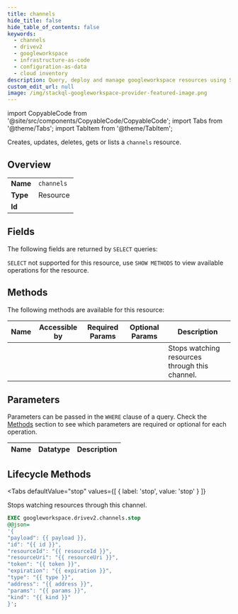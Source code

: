 ```yaml
--- 
title: channels
hide_title: false
hide_table_of_contents: false
keywords:
  - channels
  - drivev2
  - googleworkspace
  - infrastructure-as-code
  - configuration-as-data
  - cloud inventory
description: Query, deploy and manage googleworkspace resources using SQL
custom_edit_url: null
image: /img/stackql-googleworkspace-provider-featured-image.png
---
```


import CopyableCode from '@site/src/components/CopyableCode/CopyableCode';
import Tabs from '@theme/Tabs';
import TabItem from '@theme/TabItem';

Creates, updates, deletes, gets or lists a <code>channels</code> resource.

## Overview
<table><tbody>
<tr><td><b>Name</b></td><td><code>channels</code></td></tr>
<tr><td><b>Type</b></td><td>Resource</td></tr>
<tr><td><b>Id</b></td><td><CopyableCode code="googleworkspace.drivev2.channels" /></td></tr>
</tbody></table>

## Fields

The following fields are returned by `SELECT` queries:

`SELECT` not supported for this resource, use `SHOW METHODS` to view available operations for the resource.


## Methods

The following methods are available for this resource:

<table>
<thead>
    <tr>
    <th>Name</th>
    <th>Accessible by</th>
    <th>Required Params</th>
    <th>Optional Params</th>
    <th>Description</th>
    </tr>
</thead>
<tbody>
<tr>
    <td><a href="#stop"><CopyableCode code="stop" /></a></td>
    <td><CopyableCode code="exec" /></td>
    <td></td>
    <td></td>
    <td>Stops watching resources through this channel.</td>
</tr>
</tbody>
</table>

## Parameters

Parameters can be passed in the `WHERE` clause of a query. Check the [Methods](#methods) section to see which parameters are required or optional for each operation.

<table>
<thead>
    <tr>
    <th>Name</th>
    <th>Datatype</th>
    <th>Description</th>
    </tr>
</thead>
<tbody>
</tbody>
</table>

## Lifecycle Methods

<Tabs
    defaultValue="stop"
    values={[
        { label: 'stop', value: 'stop' }
    ]}
>
<TabItem value="stop">

Stops watching resources through this channel.

```sql
EXEC googleworkspace.drivev2.channels.stop 
@@json=
'{
"payload": {{ payload }}, 
"id": "{{ id }}", 
"resourceId": "{{ resourceId }}", 
"resourceUri": "{{ resourceUri }}", 
"token": "{{ token }}", 
"expiration": "{{ expiration }}", 
"type": "{{ type }}", 
"address": "{{ address }}", 
"params": "{{ params }}", 
"kind": "{{ kind }}"
}';
```
</TabItem>
</Tabs>
